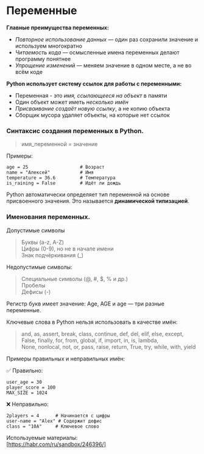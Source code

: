 # Переменные

**Главные преимущества переменных:**

- *Повторное использование данных* — один раз сохранили значение и используем многократно  
- *Читаемость кода* — осмысленные имена переменных делают программу понятнее  
- *Упрощение изменений* — меняем значение в одном месте, а не во всём коде  

**Python использует систему ссылок для работы с переменными:**  
- Переменная - это *имя, ссылающееся на объект* в памяти  
- Один объект может иметь *несколько имён*  
- *Присваивание создаёт новую ссылку*, а не копию объекта  
- Сборщик мусора удаляет объекты, на которые нет ссылок

### Синтаксис создания переменных в Python.

> имя_переменной = значение

Примеры:

    age = 25                   # Возраст
    name = "Алексей"           # Имя
    temperature = 36.6         # Температура
    is_raining = False         # Идёт ли дождь

Python автоматически определяет тип переменной на основе присвоенного значения. Это называется **динамической типизацией**.

### Именования переменных.
Допустимые символы 

> Буквы (a-z, A-Z)  
> Цифры (0-9), но не в начале имени  
> Знак подчёркивания (_) 

Недопустимые символы:

> Специальные символы (@, #, $, % и др.)  
> Пробелы  
> Дефисы (-)  

Регистр букв имеет значение: Age, AGE и age — три разные переменные.

Ключевые слова в Python нельзя использовать в качестве имён:  

> and, as, assert, break, class, continue, def, del, elif, else, except,   
> False, finally, for, from, global, if, import, in, is, lambda,   
> None, nonlocal, not, or, pass, raise, return, True, try, while, with, yield  

Примеры правильных и неправильных имён:

✅ Правильно:

    user_age = 30  
    player_score = 100  
    MAX_SIZE = 1024

❌ Неправильно:

    2players = 4      # Начинается с цифры  
    user-name = "Alex" # Содержит дефис  
    class = "10A"     # Ключевое слово  

Используемые материалы:  
[https://habr.com/ru/sandbox/246396/]
